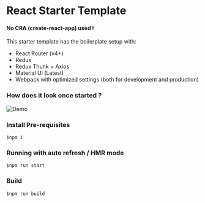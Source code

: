 # React Starter Template 

#### No CRA (create-react-app) used !

This starter template has the boilerplate setup with:

* React Router (v4+)
* Redux
* Redux Thunk + Axios
* Material UI (Latest)
* Webpack with optimized settings (both for development and production)



### How does it look once started ?

![Demo](https://user-images.githubusercontent.com/9355984/116669890-bc1e9a00-a9bc-11eb-94ac-dee02263ecc3.png)

### Install Pre-requisites

`$npm i`


### Running with auto refresh / HMR mode 

`$npm run start`


### Build

 `$npm run build`
